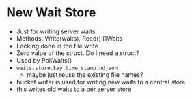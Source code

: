 New Wait Store
==============
* Just for writing server waits
* Methods: Write(waits), Read() []Waits
* Locking done in the file write
* Zero value of the struct. Do I need a struct?
* Used by PollWaits()
* `waits.store.key.time_stamp.ndjson`
    * maybe just reuse the existing file names?
* bucket writer is used for writing new waits to a central store
* this writes old waits to a per server store

